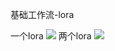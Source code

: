 基础工作流-lora

一个lora
![](https://qhdtc.oss-cn-chengdu.aliyuncs.com/obsidian/20240220174840.png)
两个lora
![](https://qhdtc.oss-cn-chengdu.aliyuncs.com/obsidian/20240220174908.png)